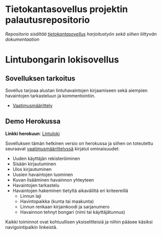 # Tietokantasovellus projektin palautusrepositorio

_Repositorio sisältää [tietokantasovellus](https://hy-tsoha.github.io/materiaali/) harjoitustyön sekä siihen liittyvän dokumentaation_

# Lintubongarin lokisovellus

## Sovelluksen tarkoitus

Sovellus tarjoaa alustan lintuhavaintojen kirjaamiseen sekä aiempien havaintojen tarkasteluun ja kommentointiin.
- [Vaatimusmäärittely](/documentation/requirements.md)

## Demo Herokussa

**Linkki herokuun**: [Lintuloki](https://lintuloki.herokuapp.com/)

Sovelluksen tämän hetkinen versio on herokussa ja siihen on toteutettu seuraavat [vaatimusmäärittelyssä](/documentation/requirements.md) kirjatut ominaisuudet:
- Uuden käyttäjän rekisteröiminen
- Sisään kirjautuminen
- Ulos kirjautuminen
- Uusien havaintojen luominen
- Kuvan lisääminen havainnon yhteyteen
- Havaintojen tarkastelu
- Havaintojen hakeminen tietyltä aikaväliltä eri kriteereillä
  - Linnun laji
  - Havintopaikka (kunta tai maakunta)
  - Linnun renkaan kirjainkoodi ja sarjanumero
  - Havainnon tehnyt bongari (nimi tai käyttäjätunnus)

Kaikki toiminnot ovat kohtuullisen yksiselitteisiä ja niihin pääsee käsiksi navigointipalkin linkeistä.
